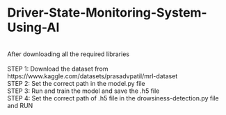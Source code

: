 # Driver-State-Monitoring-System-Using-AI
<p> 
  <br>
  After downloading all the required libraries
  <br>
<br>STEP 1: Download the dataset from https://www.kaggle.com/datasets/prasadvpatil/mrl-dataset  <br>
STEP 2: Set the correct path in the model.py file <br>
STEP 3: Run and train the model and save the .h5 file <br>
STEP 4: Set the correct path of .h5 file in the drowsiness-detection.py file and RUN <br>
</p>
